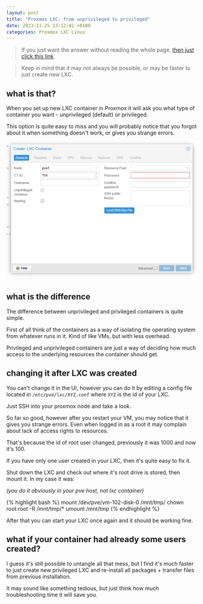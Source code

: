 ```yaml
---
layout: post
title: "Proxmox LXC: from unprivileged to privileged"
date: 2023-11-25 13:12:01 +0100
categories: Proxmox LXC Linux
---
```


> If you just want the answer without reading the whole page, [then just click this link](#changing-it-after-LXC-was-created).

> Keep in mind that it may not always be possible, or may be faster to just create new LXC.

## what is that?

When you set up new LXC container in Proxmox it will ask you what type of container you want - unprivileged (default) or privileged.

This option is quite easy to miss and you will probably notice that you forgot about it when something doesn't work, or gives you strange errors.

![2023 11 25 proxmox unprivileged lxc](assets/images/2023-11-25-proxmox-unprivileged-lxc.png)

## what is the difference

The difference between unprivileged and privileged containers is quite simple.

First of all think of the containers as a way of isolating the operating system from whatever runs in it. Kind of like VMs, but with less overhead.

Privileged and unprivileged containers are just a way of deciding how much access to the underlying resources the container should get.

## changing it after LXC was created

You can't change it in the UI, however you can do it by editing a config file located in `/etc/pve/lxc/XYZ.conf` where `XYZ` is the id of your LXC.

Just SSH into your proxmox node and take a look.

So far so good, however after you restart your VM, you may notice that it gives you strange errors. Even when logged in as a root it may complain about lack of access rights to resources.

That's because the id of root user changed, previously it was 1000 and now it's 100.

If you have only one user created in your LXC, then it's quite easy to fix it.

Shut down the LXC and check out where it's root drive is stored, then mount it. In my case it was:

*(you do it obviously in your pve host, not lxc container)*

{% highlight bash %}
mount /dev/pve/vm-102-disk-0 /mnt/tmp/
chown root:root -R /mnt/tmp/*
umount /mnt/tmp
{% endhighlight %}

After that you can start your LXC once again and it should be working fine.

## what if your container had already some users created?

I guess it's still possible to untangle all that mess, but I find it's much faster to just create new privileged LXC and re-install all packages + transfer files from previous installation.

It may sound like something tedious, but just think how much troubleshooting time it will save you.
